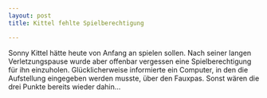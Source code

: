 ```yaml
---
layout: post
title: Kittel fehlte Spielberechtigung

---
```


Sonny Kittel hätte heute von Anfang an spielen sollen. Nach seiner langen Verletzungspause wurde aber offenbar vergessen eine Spielberechtigung für ihn einzuholen. Glücklicherweise informierte ein Computer, in den die Aufstellung eingegeben werden musste, über den Fauxpas. Sonst wären die drei Punkte bereits wieder dahin...



